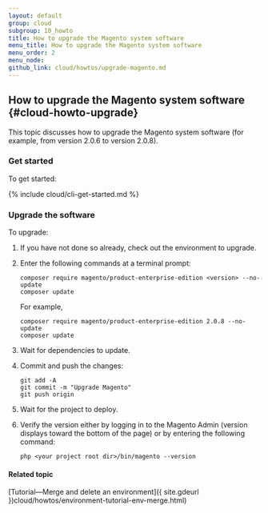 ```yaml
---
layout: default
group: cloud
subgroup: 10_howto
title: How to upgrade the Magento system software
menu_title: How to upgrade the Magento system software
menu_order: 2
menu_node: 
github_link: cloud/howtos/upgrade-magento.md
---
```


## How to upgrade the Magento system software {#cloud-howto-upgrade}
This topic discusses how to upgrade the Magento system software (for example, from version 2.0.6 to version 2.0.8).

### Get started
To get started:

{% include cloud/cli-get-started.md %}

### Upgrade the software
To upgrade:

1.	If you have not done so already, check out the environment to upgrade.
2.	Enter the following commands at a terminal prompt:

		composer require magento/product-enterprise-edition <version> --no-update
		composer update

	For example,

		composer require magento/product-enterprise-edition 2.0.8 --no-update
		composer update
3.	Wait for dependencies to update.
4.	Commit and push the changes:

		git add -A
		git commit -m "Upgrade Magento"
		git push origin
3.	Wait for the project to deploy.
4.	Verify the version either by logging in to the Magento Admin (version displays toward the bottom of the page) or by entering the following command:

		php <your project root dir>/bin/magento --version

#### Related topic
[Tutorial&mdash;Merge and delete an environment]({ site.gdeurl })cloud/howtos/environment-tutorial-env-merge.html)